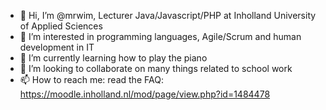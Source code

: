 - 👋 Hi, I’m @mrwim, Lecturer Java/Javascript/PHP at Inholland University of Applied Sciences
- 👀 I’m interested in programming languages, Agile/Scrum and human development in IT
- 🌱 I’m currently learning how to play the piano
- 💞️ I’m looking to collaborate on many things related to school work
- 📫 How to reach me: read the FAQ: https://moodle.inholland.nl/mod/page/view.php?id=1484478

<!---
mrwim/mrwim is a ✨ special ✨ repository because its `README.md` (this file) appears on your GitHub profile.
You can click the Preview link to take a look at your changes.
--->
